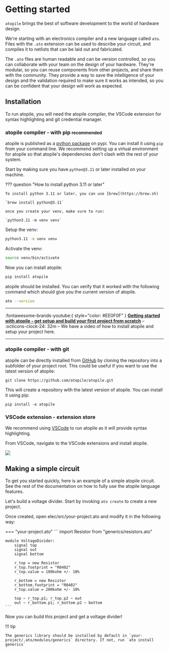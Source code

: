# Getting started

`atopile` brings the best of software development to the world of hardware design.

We're starting with an electronics compiler and a new language called `ato`. Files with the `.ato` extension can be used to describe your circuit, and compiles it to netlists that can be laid out and fabricated.

The `.ato` files are human readable and can be version controlled, so you can collaborate with your team on the design of your hardware. They're modular, so you can reuse components from other projects, and share them with the community. They provide a way to save the intelligence of your design and the validation required to make sure it works as intended, so you can be confident that your design will work as expected.

## Installation

To run atopile, you will need the atopile compiler, the VSCode extension for syntax highlighting and git credential manager.

### atopile compiler - with pip <small>recommended</small>

atopile is published as a [python package](https://pypi.org/project/atopile/) on pypi. You can install it using `pip` from your command line. We recommend setting up a virtual environment for atopile so that atopile's dependencies don't clash with the rest of your system.

Start by making sure you have `python@3.11` or later installed on your machine.

??? question "How to install python 3.11 or later"

    To install python 3.11 or later, you can use [brew](https://brew.sh)

    `brew install python@3.11`

    once you create your venv, make sure to run:

    `python3.11 -m venv venv`

Setup the venv:
``` sh
python3.11 -m venv venv
```
Activate the venv:
``` sh
source venv/bin/activate
```

Now you can install atopile:
``` sh
pip install atopile
```

atopile should be installed. You can verify that it worked with the following command which should give you the current version of atopile.
``` sh
ato --version
```
---

:fontawesome-brands-youtube:{ style="color: #EE0F0F" }
__[Getting started with atopile - get setup and build your first project from scratch]__ – :octicons-clock-24:
32m – We have a video of how to install atopile and setup your project here.

  [Getting started with atopile - get setup and build your first project from scratch]: https://www.youtube.com/watch?v=7aeZLlA_VYA

---

### atopile compiler - with git

atopile can be directly installed from [GitHub](https://github.com/atopile/atopile) by cloning the repository into a subfolder of your project root. This could be useful if you want to use the latest version of atopile:

```
git clone https://github.com/atopile/atopile.git
```
This will create a repository with the latest version of atopile. You can install it using pip:

```
pip install -e atopile
```

### VSCode extension - extension store

We recommend using [VSCode](https://code.visualstudio.com) to run atopile as it will provide syntax highlighting.

From VSCode, navigate to the VSCode extensions and install atopile.

![](assets/images/ato_extension.png)

## Making a simple circuit

To get you started quickly, here is an example of a simple atopile circuit. See the rest of the documentation on how to fully use the atopile language features.

Let's build a voltage divider. Start by invoking `ato create` to create a new project.

Once created, open elec/src/your-project.ato and modify it in the following way:

=== "your-project.ato"
    ```
    import Resistor from "generics/resistors.ato"

    module VoltageDivider:
        signal top
        signal out
        signal bottom

        r_top = new Resistor
        r_top.footprint = "R0402"
        r_top.value = 100kohm +/- 10%

        r_bottom = new Resistor
        r_bottom.footprint = "R0402"
        r_top.value = 200kohm +/- 10%

        top ~ r_top.p1; r_top.p2 ~ out
        out ~ r_bottom.p1; r_bottom.p2 ~ bottom
    ```

Now you can build this project and get a voltage divider!

!!! tip

    The generics library should be installed by default in `your-project/.ato/modules/generics` directory. If not, run `ato install generics`
